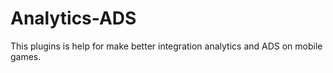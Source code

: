 # Analytics-ADS
 This plugins is help for make better integration analytics and ADS on mobile games.

